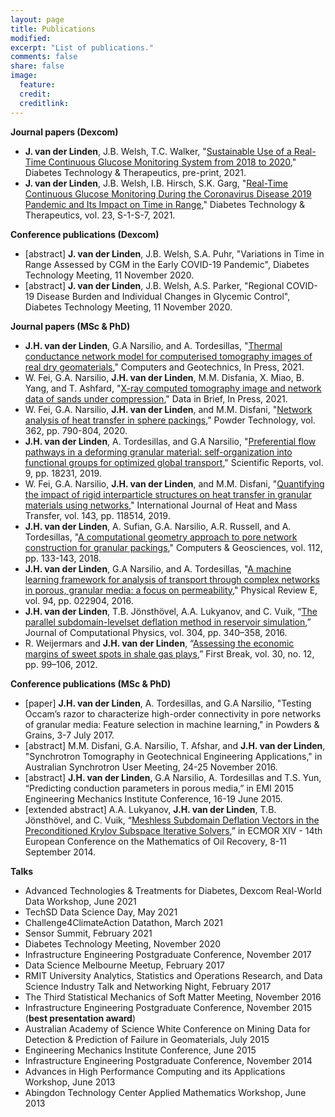 ```yaml
---
layout: page
title: Publications
modified: 
excerpt: "List of publications."
comments: false
share: false
image:
  feature: 
  credit: 
  creditlink: 
---
```


**Journal papers (Dexcom)**
- **J. van der Linden**, J.B. Welsh, T.C. Walker, "[Sustainable Use of a Real-Time Continuous Glucose Monitoring System from 2018 to 2020](https://doi.org/10.1089/dia.2021.0014)," Diabetes Technology & Therapeutics, pre-print, 2021.
- **J. van der Linden**, J.B. Welsh, I.B. Hirsch, S.K. Garg, "[Real-Time Continuous Glucose Monitoring During the Coronavirus Disease 2019 Pandemic and Its Impact on Time in Range](https://doi.org/10.1089/dia.2020.0649)," Diabetes Technology & Therapeutics, vol. 23, S-1-S-7, 2021.

**Conference publications (Dexcom)**
- [abstract] **J. van der Linden**, J.B. Welsh, S.A. Puhr, "Variations in Time in Range Assessed by CGM in the Early COVID-19 Pandemic", Diabetes Technology Meeting, 11 November 2020.
- [abstract] **J. van der Linden**, J.B. Welsh, A.S. Parker, "Regional COVID-19 Disease Burden and Individual Changes in Glycemic Control", Diabetes Technology Meeting, 11 November 2020.

**Journal papers (MSc & PhD)**
- **J.H. van der Linden**, G.A Narsilio, and A. Tordesillas, "[Thermal conductance network model for computerised tomography images of real dry geomaterials](https://doi.org/10.1016/j.compgeo.2021.104093)," Computers and Geotechnics, In Press, 2021.
- W. Fei, G.A. Narsilio, **J.H. van der Linden**, M.M. Disfania, X. Miao, B. Yang, and T. Ashfard, "[X-ray computed tomography image and network data of sands under compression](https://doi.org/10.1016/j.dib.2021.107122)," Data in Brief, In Press, 2021.
- W. Fei, G.A. Narsilio, **J.H. van der Linden**, and M.M. Disfani, "[Network analysis of heat transfer in sphere packings](https://doi.org/10.1016/j.powtec.2019.11.123)," Powder Technology, vol. 362, pp. 790-804, 2020.
- **J.H. van der Linden**, A. Tordesillas, and G.A Narsilio, "[Preferential flow pathways in a deforming granular material: self-organization into functional groups for optimized global transport](https://doi.org/10.1038/s41598-019-54699-6)," Scientific Reports, vol. 9, pp. 18231, 2019.
- W. Fei, G.A. Narsilio, **J.H. van der Linden**, and M.M. Disfani, "[Quantifying the impact of rigid interparticle structures on heat transfer in granular materials using networks](https://doi.org/10.1016/j.ijheatmasstransfer.2019.118514)," International Journal of Heat and Mass Transfer, vol. 143, pp. 118514, 2019.
- **J.H. van der Linden**, A. Sufian, G.A. Narsilio, A.R. Russell, and A. Tordesillas, "[A computational geometry approach to pore network construction for granular packings](https://doi.org/10.1016/j.cageo.2017.12.004)," Computers & Geosciences, vol. 112, pp. 133-143, 2018.
- **J.H. van der Linden**, G.A Narsilio, and A. Tordesillas, "[A machine learning framework for analysis of transport through complex networks in porous, granular media: a focus on permeability](http://dx.doi.org/10.1103/PhysRevE.94.022904)," Physical Review E, vol. 94, pp. 022904, 2016.
- **J.H. van der Linden**, T.B. Jönsthövel, A.A. Lukyanov, and C. Vuik, “[The parallel subdomain-levelset deflation method in reservoir simulation](http://dx.doi.org/10.1016/j.jcp.2015.10.016),” Journal of Computational Physics, vol. 304, pp. 340–358, 2016.
- R. Weijermars and **J.H. van der Linden**, “[Assessing the economic margins of sweet spots in shale gas plays](http://www.fb.eage.org/publication/content?id=65623),” First Break, vol. 30, no. 12, pp. 99–106, 2012.

**Conference publications (MSc & PhD)**
- [paper] **J.H. van der Linden**, A. Tordesillas, and G.A Narsilio, "Testing Occam’s razor to characterize high-order connectivity in pore networks of granular media: Feature selection in machine learning," in Powders & Grains, 3-7 July 2017.
- [abstract] M.M. Disfani, G.A. Narsilio, T. Afshar, and **J.H. van der Linden**, "Synchrotron Tomography in Geotechnical Engineering Applications," in Australian Synchrotron User Meeting, 24-25 November 2016.
- [abstract] **J.H. van der Linden**, G.A Narsilio, A. Tordesillas and T.S. Yun, “Predicting conduction parameters in porous media,” in EMI 2015 Engineering Mechanics Institute Conference, 16-19 June 2015.
- [extended abstract] A.A. Lukyanov, **J.H. van der Linden**, T.B. Jönsthövel, and C. Vuik, “[Meshless Subdomain Deflation Vectors in the Preconditioned Krylov Subspace Iterative Solvers](http://www.earthdoc.org/publication/publicationdetails/?publication=77374),” in ECMOR XIV - 14th European Conference on the Mathematics of Oil Recovery, 8-11 September 2014.

**Talks**
- Advanced Technologies & Treatments for Diabetes, Dexcom Real-World Data Workshop, June 2021
- TechSD Data Science Day, May 2021
- Challenge4ClimateAction Datathon, March 2021
- Sensor Summit, February 2021
- Diabetes Technology Meeting, November 2020
- Infrastructure Engineering Postgraduate Conference, November 2017
- Data Science Melbourne Meetup, February 2017
- RMIT University Analytics, Statistics and Operations Research, and Data Science Industry Talk and Networking Night, February 2017
- The Third Statistical Mechanics of Soft Matter Meeting, November 2016
- Infrastructure Engineering Postgraduate Conference, November 2015 (**best presentation award**)
- Australian Academy of Science White Conference on Mining Data for Detection & Prediction of Failure in Geomaterials, July 2015
- Engineering Mechanics Institute Conference, June 2015
- Infrastructure Engineering Postgraduate Conference, November 2014 
- Advances in High Performance Computing and its Applications Workshop, June 2013
- Abingdon Technology Center Applied Mathematics Workshop, June 2013
